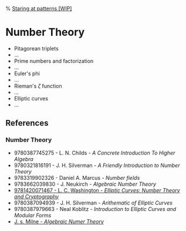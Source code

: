 % <a href="/">Staring at patterns [WIP]</a>

# Number Theory

- Pitagorean triplets
- ...
- Prime numbers and factorization
- ...
- Euler's phi
- ...
- Rieman's $\zeta$ function
- ...
- Elliptic curves
- ...

## References

### Number Theory
- 9780387745275 - L. N. Childs - _A Concrete Introduction To Higher Algebra_
- 9780321816191 - J. H. Silverman - _A Friendly Introduction to Number Theory_
- 9783319902326 - Daniel A. Marcus - _Number fields_
- 9783662039830 - J. Neukirch - _Algebraic Number Theory_
- [9781420071467 - L. C. Washington - _Elliptic Curves: Number Theory and Cryptography_](https://people.cs.nctu.edu.tw/~rjchen/ECC2012S/Elliptic%20Curves%20Number%20Theory%20And%20Cryptography%202n.pdf)
- 9780387094939 - J. H. Silverman - _Arithematic of Elliptic Curves_
- 9780387979663 - Neal Koblitz - _Introduction to Elliptic Curves and Modular Forms_
- [J. s. Milne - _Algebraic Numer Theory_](https://www.jmilne.org/math/CourseNotes/ANT.pdf)


